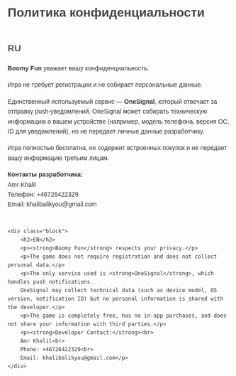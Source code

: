 <!DOCTYPE html>
<html lang="en">
<head>
    <meta charset="UTF-8">
    <meta name="viewport" content="width=device-width, initial-scale=1.0">
    <title>Boomy Fun - Privacy Policy</title>
    <style>
        body { font-family: Arial, sans-serif; margin: 20px; line-height: 1.6; color: #333; }
        h1 { color: #444; }
        h2 { color: #555; margin-top: 40px; }
        p { margin-bottom: 15px; }
        .block { margin-bottom: 40px; }
    </style>
</head>
<body>
    <h1>Политика конфиденциальности</h1>
    <div class="block">
        <h2>RU</h2>
        <p><strong>Boomy Fun</strong> уважает вашу конфиденциальность.</p>
        <p>Игра не требует регистрации и не собирает персональные данные.</p>
        <p>Единственный используемый сервис — <strong>OneSignal</strong>, который отвечает за отправку push-уведомлений.
        OneSignal может собирать техническую информацию о вашем устройстве (например, модель телефона, версия ОС, ID для уведомлений), но не передает личные данные разработчику.</p>
        <p>Игра полностью бесплатна, не содержит встроенных покупок и не передает вашу информацию третьим лицам.</p>
        <p><strong>Контакты разработчика:</strong><br>
        Amr Khalil<br>
        Телефон: +46726422329<br>
        Email: khalibalikyou@gmail.com</p>
    </div>

    <div class="block">
        <h2>EN</h2>
        <p><strong>Boomy Fun</strong> respects your privacy.</p>
        <p>The game does not require registration and does not collect personal data.</p>
        <p>The only service used is <strong>OneSignal</strong>, which handles push notifications.
        OneSignal may collect technical data (such as device model, OS version, notification ID) but no personal information is shared with the developer.</p>
        <p>The game is completely free, has no in-app purchases, and does not share your information with third parties.</p>
        <p><strong>Developer Contact:</strong><br>
        Amr Khalil<br>
        Phone: +46726422329<br>
        Email: khalibalikyou@gmail.com</p>
    </div>
</body>
</html>
